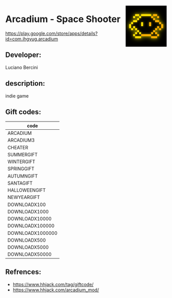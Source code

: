 <img 
  src="./icon.webp"
  width="128"
  align="right"
/>

# Arcadium - Space Shooter
https://play.google.com/store/apps/details?id=com.ihgyug.arcadium

## Developer:
Luciano Bercini

## description:
indie game

## Gift codes:
|   code   |
| -------- |
| ARCADIUM |
| ARCADIUM3|
| CHEATER  |
|SUMMERGIFT|
|WINTERGIFT|
|SPRINGGIFT|
|AUTUMNGIFT|
| SANTAGIFT|
|HALLOWEENGIFT|
|NEWYEARGIFT|
|DOWNLOADX100|
|DOWNLOADX1000|
|DOWNLOADX10000|
|DOWNLOADX100000|
|DOWNLOADX1000000|
|DOWNLOADX500|
|DOWNLOADX5000|
|DOWNLOADX50000|

## Refrences:
- https://www.hhjack.com/tag/giftcode/
- https://www.hhjack.com/arcadium_mod/
